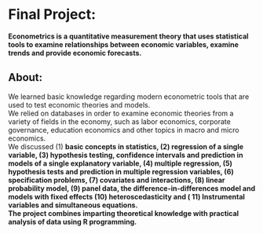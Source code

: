 # Final Project:
<b>Econometrics is a quantitative measurement theory that uses statistical tools to examine relationships between economic variables, examine trends and provide economic forecasts.</b>

## About:
We learned basic knowledge regarding modern econometric tools that are used to test economic theories and models.<br>
We relied on databases in order to examine economic theories from a variety of fields in the economy, such as labor economics, corporate governance, education economics and other topics in macro and micro economics.<br>
We discussed (1) <b>basic concepts in statistics<b>, (2) <b>regression of a single variable<b>, (3) <b>hypothesis testing<b>, <b>confidence intervals<b> and <b>prediction in models of a single explanatory variable<b>, (4) <b>multiple regression<b>, (5) <b>hypothesis tests and prediction in multiple regression variables<b>, (6)<b> specification problems<b>, (7) <b>covariates and interactions<b>, (8) <b>linear probability model<b>, (9)<b> panel data<b>, <b>the difference-in-differences model and models with fixed effects <b>(10) <b>heteroscedasticity <b>and ( 11)<b> Instrumental variables and simultaneous equations.<b><br>
The project combines imparting theoretical knowledge with practical analysis of data using R programming.
